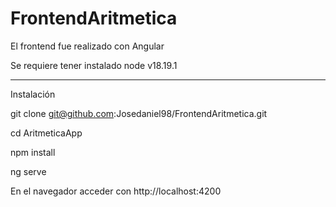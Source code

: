 # FrontendAritmetica
 
 El frontend fue realizado con Angular
 
 Se requiere tener instalado node v18.19.1
 
 ---------------
 
 Instalación
 
 git clone git@github.com:Josedaniel98/FrontendAritmetica.git
 
 cd AritmeticaApp
 
 npm install
 
 ng serve
 
 En el navegador acceder con http://localhost:4200
